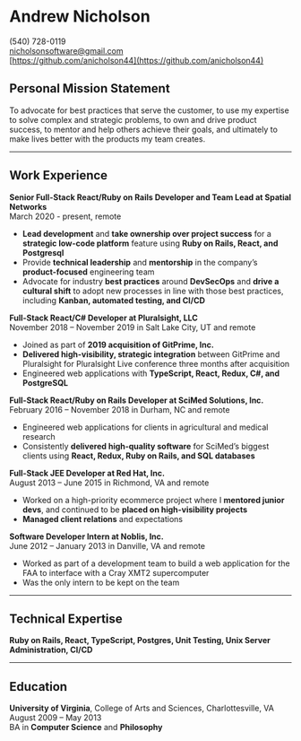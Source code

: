 # Andrew Nicholson
(540) 728-0119  
[nicholsonsoftware@gmail.com](nicholsonsoftware@gmail.com)  
[https://github.com/anicholson44](https://github.com/anicholson44)  

## Personal Mission Statement

To advocate for best practices that serve the customer, to use my expertise to solve complex and strategic problems, to own and drive product success, to mentor and help others achieve their goals, and ultimately to make lives better with the products my team creates.

--- 

## Work Experience  

**Senior Full-Stack React/Ruby on Rails Developer and Team Lead at Spatial Networks**  
March 2020 - present, remote
* **Lead development** and **take ownership over project success** for a **strategic low-code platform** feature using **Ruby on Rails, React, and Postgresql**
* Provide **technical leadership** and **mentorship** in the company’s **product-focused** engineering team
* Advocate for industry **best practices** around **DevSecOps** and **drive a cultural shift** to adopt new processes in line with those best practices, including **Kanban, automated testing, and CI/CD**


**Full-Stack React/C# Developer at Pluralsight, LLC**  
November 2018 – November 2019 in Salt Lake City, UT and remote
* Joined as part of **2019 acquisition of GitPrime, Inc.**
* **Delivered high-visibility, strategic integration** between GitPrime and Pluralsight for Pluralsight Live conference three months after acquisition
* Engineered web applications with **TypeScript, React, Redux, C#, and PostgreSQL**


**Full-Stack React/Ruby on Rails Developer at SciMed Solutions, Inc.**  
February 2016 – November 2018 in Durham, NC and remote
* Engineered web applications for clients in agricultural and medical research 
* Consistently **delivered high-quality software** for SciMed’s biggest clients using **React, Redux, Ruby on Rails, and SQL databases**


**Full-Stack JEE Developer at Red Hat, Inc.**  
August 2013 – June 2015 in Richmond, VA and remote
* Worked on a high-priority ecommerce project where I **mentored junior devs**, and continued to be **placed on high-visibility projects**
* **Managed client relations** and expectations

**Software Developer Intern at Noblis, Inc.**  
June 2012 – January 2013 in Danville, VA and remote
* Worked as part of a development team to build a web application for the FAA to interface with a Cray XMT2 supercomputer
* Was the only intern to be kept on the team

---

## Technical Expertise  

**Ruby on Rails, React, TypeScript, Postgres, Unit Testing, Unix Server Administration, CI/CD**

---

## Education
**University of Virginia**, College of Arts and Sciences, Charlottesville, VA  
August 2009 – May 2013  
BA in **Computer Science** and **Philosophy**  
